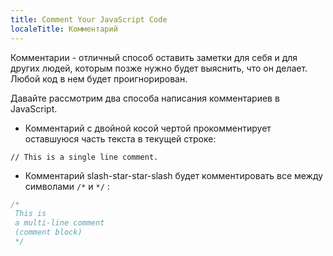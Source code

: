 ```yaml
---
title: Comment Your JavaScript Code
localeTitle: Комментарий
---
```

Комментарии - отличный способ оставить заметки для себя и для других людей, которым позже нужно будет выяснить, что он делает. Любой код в нем будет проигнорирован.

Давайте рассмотрим два способа написания комментариев в JavaScript.

*   Комментарий с двойной косой чертой прокомментирует оставшуюся часть текста в текущей строке:

`// This is a single line comment.`

*   Комментарий slash-star-star-slash будет комментировать все между символами `/*` и `*/` :

```javascript
/* 
 This is 
 a multi-line comment 
 (comment block) 
 */ 

```